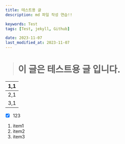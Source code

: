 ```yaml
---
title: 테스트용 글
description: md 파일 작성 연습!!

keywords: Test
tags: [Test, jekyll, Github]

date: 2023-11-07
last_modified_at: 2023-11-07
---
```


> # 이 글은 테스트용 글 입니다.

| 1,1 |
| --- |
| 2,1 |
| 3,1 |

- [x] 123

1. item1
2. item2
3. item3
